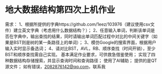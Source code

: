 # 地大数据结构第四次上机作业
需求：
	1、根据所提供的字典https://github.com/1eez/103976（建议使用csv文件）建立英文字典（考虑用什么数据结构？）；
	2、任意输入单词，判断该单词是否在字典中，输出查找的结果，同时请输出单词匹配过程中对比的中间关键字（如果是BST则是树的某一条路径上的单词）；
	3、模仿Google的搜索界面，根据用户输入实时显示备选词；
	4、请对比BST，AVL，RB、顺序查找（时间开销），至少BST和顺序查找需自己实现。
基本满足作业要求，可供救急借鉴使用；
实现了四种数据结构存储搜索，并显示查询时间和查询路径；
使用了AI辅助；
提供的是QT源文件；
如有错误，2082876142@qq.com，联系我
